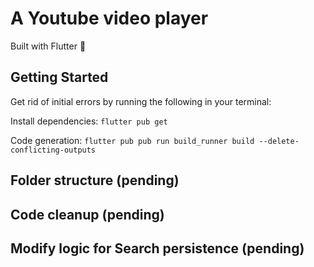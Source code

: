 # A Youtube video player
Built with Flutter 💙

## Getting Started

Get rid of initial errors by running the following in your terminal:

Install dependencies:
`flutter pub get`

Code generation:
`flutter pub pub run build_runner build --delete-conflicting-outputs`

## Folder structure (pending)

## Code cleanup (pending)

## Modify logic for Search persistence (pending)
